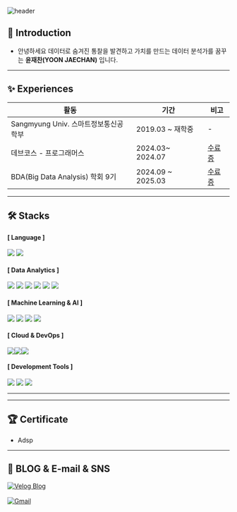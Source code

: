 ![header](https://capsule-render.vercel.app/api?type=waving&color=auto&height=300&section=header&text=JAECHAN%20YOON&fontSize=90)


## 👋 Introduction
- 안녕하세요 데이터로 숨겨진 통찰을 발견하고 가치를 만드는 데이터 분석가를 꿈꾸는 **윤재찬(YOON JAECHAN)** 입니다.
---

## ✨ Experiences
|활동|기간|비고|
|---|---|---|
|Sangmyung Univ. 스마트정보통신공학부|2019.03 ~ 재학중|-|
|데브코스 - 프로그래머스|2024.03~ 2024.07|[수료증]()|
|BDA(Big Data Analysis) 학회 9기|2024.09 ~ 2025.03|[수료증]()|

---

## 🛠️ Stacks
#### [ Language ]
<img src="https://img.shields.io/badge/Python-3776AB?style=flat-square&logo=Python&logoColor=white"/> <img src="https://img.shields.io/badge/SQL-4479A1?style=flat-square&logo=MySQL&logoColor=white"/>

#### [ Data Analytics ]
<img src="https://img.shields.io/badge/Pandas-150458?style=flat-square&logo=pandas&logoColor=white"/> <img src="https://img.shields.io/badge/NumPy-013243?style=flat-square&logo=NumPy&logoColor=white"/> <img src="https://img.shields.io/badge/Matplotlib-11557C?style=flat-square&logo=&logoColor=white"/> <img src="https://img.shields.io/badge/Seaborn-3776AB?style=flat-square&logo=&logoColor=white"/> <img src="https://img.shields.io/badge/Scikit--Learn-F7931E?style=flat-square&logo=scikit-learn&logoColor=white"/> <img src="https://img.shields.io/badge/Tableau-E97627?style=flat-square&logo=Tableau&logoColor=white"/>

#### [ Machine Learning & AI ]
<img src="https://img.shields.io/badge/TensorFlow-FF6F00?style=flat-square&logo=TensorFlow&logoColor=white"/> <img src="https://img.shields.io/badge/Keras-D00000?style=flat-square&logo=Keras&logoColor=white"/> <img src="https://img.shields.io/badge/RNN-6A5ACD?style=flat-square&logo=&logoColor=white"/> <img src="https://img.shields.io/badge/CNN-228B22?style=flat-square&logo=&logoColor=white"/>

#### [ Cloud & DevOps ]
<img src="https://img.shields.io/badge/Google Cloud-4285F4?style=flat-square&logo=Google Cloud&logoColor=white"/><img src="https://img.shields.io/badge/googlebigquery-669DF6?style=flat-square&logo=Python&logoColor=white"/><img src="https://img.shields.io/badge/docker-2496ED?style=flat-square&logo=docker&logoColor=white"/>


#### [ Development Tools ]
<img src="https://img.shields.io/badge/Jupyter Notebook-F37626?style=flat-square&logo=Jupyter&logoColor=white"/> <img src="https://img.shields.io/badge/Google Colab-F9AB00?style=flat-square&logo=Google Colab&logoColor=white"/> <img src="https://img.shields.io/badge/VS Code-007ACC?style=flat-square&logo=Visual Studio Code&logoColor=white"/>

---




---

## 🏆 Certificate
- Adsp

---

## 💌 BLOG & E-mail & SNS 
[![Velog Blog](https://img.shields.io/badge/Velog-Blog-orange?logo=velog)](https://moonsejin315.tistory.com/)
<br/>
<br/>
[![Gmail](https://img.shields.io/badge/Gmail-D14836?style=flat-square&logo=Gmail&logoColor=white)](mailto:laiepang@gmail.com)
<br/>
<br/>

